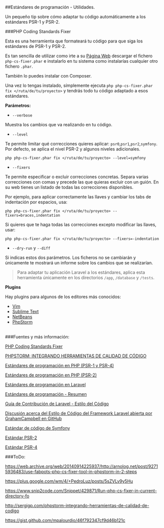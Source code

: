 ##Estándares de programación - Utilidades.

Un pequeño tip sobre cómo adaptar tu código automáticamente a los estándares PSR-1 y PSR-2.

###PHP Coding Standards Fixer

Esta es una herramienta que formateará tu código para que siga los estándares de PSR-1 y PSR-2.

Es tan sencilla de utilizar como irte a su [Página Web](http://cs.sensiolabs.org/) descargar el fichero `php-cs-fixer.phar` e instalarlo en tu sistema como instalarías cualquier otro fichero `.phar`.

También lo puedes instalar con Composer.

Una vez lo tengas instalado, símplemente ejecuta `php php-cs-fixer.phar fix </ruta/de/tu/proyecto>` y tendrás todo tu código adaptado a esos estándares.

**Parámetros:**

- `--verbose`

 Muestra los cambios que va realizando en tu código.
 
- `--level`

 Te permite limitar qué correcciones quieres aplicar: `psr0`,`psr1`,`psr2`,`symfony`. Por defecto, se aplica el nivel PSR-2 y algunos niveles adicionales.
 
 ```php php-cs-fixer.phar fix </ruta/de/tu/proyecto> --level=symfony```

- `--fixers`

 Te permite especificar o excluir correcciones concretas. Separa varias correcciones con comas y precede las que quieras excluir con un guión. En su web tienes un listado de todas las correcciones disponibles.
 
 Por ejemplo, para aplicar correctamente las llaves y cambiar los tabs de indentación por espacios, usa:
 
 ```php php-cs-fixer.phar fix </ruta/de/tu/proyecto> --fixers=braces,indentation```

 Si quieres que te haga todas las correcciones excepto modificar las llaves, usar:
 
 ```php php-cs-fixer.phar fix </ruta/de/tu/proyecto> --fixers=-indentation```

-  `--dry-run` y `--diff`

 Si indicas estos dos parámetros. Los ficheros no se cambiarán y únicamente te mostrará un informe sobre los cambios que se realizarían.

> Para adaptar tu aplicación Laravel a los estándares, aplica esta herramienta únicamente en los directorios `/app`, `/database` y `/tests`.

**Plugins**

Hay plugins para algunos de los editores más conocidos:

* [Vim](https://github.com/stephpy/vim-php-cs-fixer)
* [Sublime Text](https://github.com/benmatselby/sublime-phpcs)
* [NetBeans](http://plugins.netbeans.org/plugin/49042/php-cs-fixer)
* [PhpStorm](http://sergigp.com/phpstorm-integrando-herramientas-de-calidad-de-codigo)
 
<br>  
###Fuentes y más información:

[PHP Coding Standards Fixer](http://cs.sensiolabs.org/)

[PHPSTORM: INTEGRANDO HERRAMIENTAS DE CALIDAD DE CÓDIGO](http://sergigp.com/phpstorm-integrando-herramientas-de-calidad-de-codigo)

[Estándares de programación en PHP (PSR-1 y PSR-4)](Est%C3%A1ndares-de-programaci%C3%B3n-PSR-1-y-PSR-4)   

[Estándares de programación en PHP (PSR-2)](Est%C3%A1ndares-de-programaci%C3%B3n-PSR-2)

[Estándares de programación en Laravel](Est%C3%A1ndares-de-programaci%C3%B3n-en-Laravel)

[Estándares de programación - Resumen](Est%C3%A1ndares-de-programaci%C3%B3n--Resumen)

[Guía de Contribución de Laravel - Estilo del Código](http://laravel.com/docs/5.0/contributions#coding-style)   

[Discusión acerca del Estilo de Código del Framework Laravel abierta por GrahamCampbell en GitHub](https://github.com/laravel/framework/issues/6836)   

[Estándar de código de Symfony](http://symfony.com/doc/current/contributing/code/standards.html)

[Estándar PSR-2](http://www.php-fig.org/psr/psr-2/)  

[Estándar PSR-4](http://www.php-fig.org/psr/psr-4/)  

###ToDo:

https://web.archive.org/web/20140914225937/http://arnolog.net/post/92715936483/use-fabpots-php-cs-fixer-tool-in-phpstorm-in-2-steps

https://plus.google.com/wm/4/+PedroLuz/posts/5sZVLv9y5Hu

https://www.snip2code.com/Snippet/429871/Run-php-cs-fixer-in-current-directory-fo

http://sergigp.com/phpstorm-integrando-herramientas-de-calidad-de-codigo

https://gist.github.com/mpalourdio/46f792347cf9d46b121c